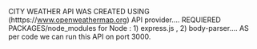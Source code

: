 CITY WEATHER API WAS CREATED USING (htttps://www.openweathermap.org) API provider....
REQUIERED PACKAGES/node_modules for Node :  1) express.js , 2) body-parser....
AS per code we can run this API on port 3000.
